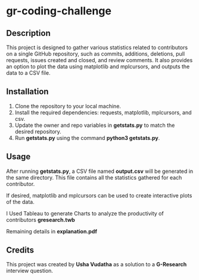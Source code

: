 # gr-coding-challenge

## Description
This project is designed to gather various statistics related to contributors on a single GitHub repository, such as commits, additions, deletions, pull requests, issues created and closed, and review comments. It also provides an option to plot the data using matplotlib and mplcursors, and outputs the data to a CSV file.

## Installation
1. Clone the repository to your local machine.
2. Install the required dependencies: requests, matplotlib, mplcursors, and csv.
3. Update the owner and repo variables in **getstats.py** to match the desired repository.
4. Run **getstats.py** using the command **python3 getstats.py**.

## Usage
After running **getstats.py**, a CSV file named **output.csv** will be generated in the same directory. This file contains all the statistics gathered for each contributor.

If desired, matplotlib and mplcursors can be used to create interactive plots of the data.

I Used Tableau to generate Charts to analyze the productivity of contributors **gresearch.twb**

Remaining details in **explanation.pdf**

## Credits
This project was created by **Usha Vudatha** as a solution to a **G-Research** interview question.
